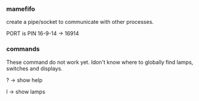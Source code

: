 ### mamefifo

create a pipe/socket to communicate with other processes.

PORT is PIN 16-9-14 -> 16914

### commands
These command do not work yet. Idon't know where to globally find lamps, switches and displays.

? -> show help

l -> show lamps
